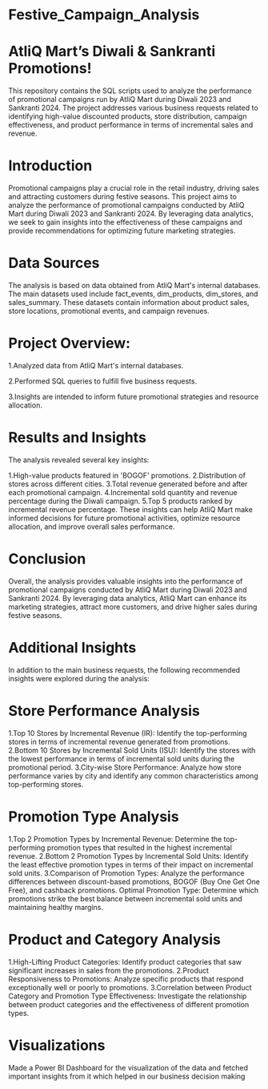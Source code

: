 # Festive_Campaign_Analysis
# AtliQ Mart’s Diwali & Sankranti Promotions!
This repository contains the SQL scripts used to analyze the performance of promotional campaigns run by AtliQ Mart during Diwali 2023 and Sankranti 2024. The project addresses various business requests related to identifying high-value discounted products, store distribution, campaign effectiveness, and product performance in terms of incremental sales and revenue.

# Introduction
Promotional campaigns play a crucial role in the retail industry, driving sales and attracting customers during festive seasons. This project aims to analyze the performance of promotional campaigns conducted by AtliQ Mart during Diwali 2023 and Sankranti 2024. By leveraging data analytics, we seek to gain insights into the effectiveness of these campaigns and provide recommendations for optimizing future marketing strategies.

# Data Sources
The analysis is based on data obtained from AtliQ Mart's internal databases. The main datasets used include fact_events, dim_products, dim_stores, and sales_summary. These datasets contain information about product sales, store locations, promotional events, and campaign revenues.

# Project Overview:
1.Analyzed data from AtliQ Mart's internal databases.

2.Performed SQL queries to fulfill five business requests.

3.Insights are intended to inform future promotional strategies and resource allocation.

# Results and Insights
The analysis revealed several key insights:

1.High-value products featured in 'BOGOF' promotions.
2.Distribution of stores across different cities.
3.Total revenue generated before and after each promotional campaign.
4.Incremental sold quantity and revenue percentage during the Diwali campaign.
5.Top 5 products ranked by incremental revenue percentage.
These insights can help AtliQ Mart make informed decisions for future promotional activities, optimize resource allocation, and improve overall sales performance.

# Conclusion
Overall, the analysis provides valuable insights into the performance of promotional campaigns conducted by AtliQ Mart during Diwali 2023 and Sankranti 2024. By leveraging data analytics, AtliQ Mart can enhance its marketing strategies, attract more customers, and drive higher sales during festive seasons.

# Additional Insights
In addition to the main business requests, the following recommended insights were explored during the analysis:

# Store Performance Analysis
1.Top 10 Stores by Incremental Revenue (IR): Identify the top-performing stores in terms of incremental revenue generated from promotions.
2.Bottom 10 Stores by Incremental Sold Units (ISU): Identify the stores with the lowest performance in terms of incremental sold units during the promotional period.
3.City-wise Store Performance: Analyze how store performance varies by city and identify any common characteristics among top-performing stores.
# Promotion Type Analysis
1.Top 2 Promotion Types by Incremental Revenue: Determine the top-performing promotion types that resulted in the highest incremental revenue.
2.Bottom 2 Promotion Types by Incremental Sold Units: Identify the least effective promotion types in terms of their impact on incremental sold units.
3.Comparison of Promotion Types: Analyze the performance differences between discount-based promotions, BOGOF (Buy One Get One Free), and cashback promotions.
Optimal Promotion Type: Determine which promotions strike the best balance between incremental sold units and maintaining healthy margins.
# Product and Category Analysis
1.High-Lifting Product Categories: Identify product categories that saw significant increases in sales from the promotions.
2.Product Responsiveness to Promotions: Analyze specific products that respond exceptionally well or poorly to promotions.
3.Correlation between Product Category and Promotion Type Effectiveness: Investigate the relationship between product categories and the effectiveness of different promotion types.

# Visualizations
Made a Power BI Dashboard for the visualization of the data and fetched important insights from it which helped in our business decision making 


